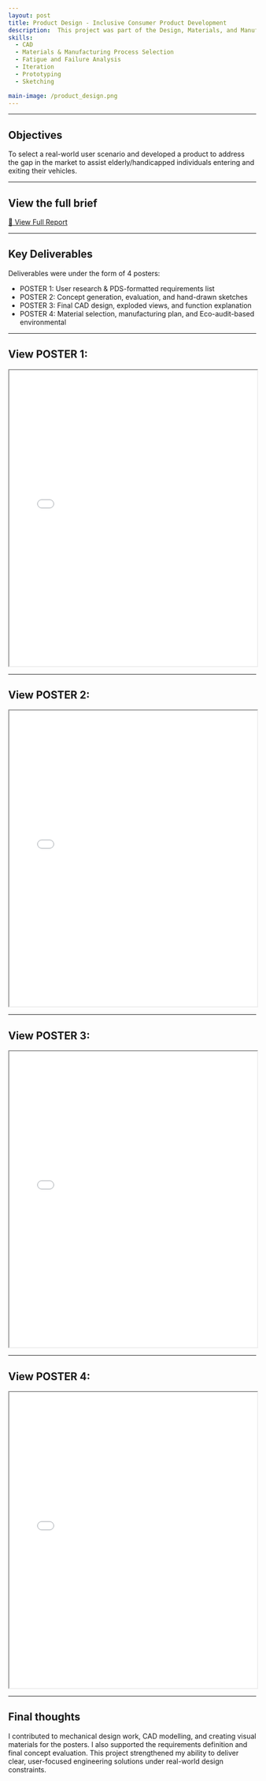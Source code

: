 ```yaml
---
layout: post
title: Product Design - Inclusive Consumer Product Development
description:  This project was part of the Design, Materials, and Manufacturing module. It involved creating a mechanical product to support older users with mobility challenges, no electronics or digital systems allowed.
skills: 
  - CAD
  - Materials & Manufacturing Process Selection
  - Fatigue and Failure Analysis
  - Iteration
  - Prototyping
  - Sketching

main-image: /product_design.png
---
```


---
## Objectives
To select a real-world user scenario and developed a product to address the gap in 
the market to assist elderly/handicapped individuals entering and exiting their vehicles.

---

## View the full brief
<a class="btn" href="/assets/documents/product_design_brief.pdf" target="_blank">📄 View Full Report</a>

---

## Key Deliverables
Deliverables were under the form of 4 posters:
- POSTER 1: User research & PDS-formatted requirements list   
- POSTER 2: Concept generation, evaluation, and hand-drawn sketches   
- POSTER 3: Final CAD design, exploded views, and function explanation 
- POSTER 4: Material selection, manufacturing plan, and Eco-audit-based environmental 

---

## View POSTER 1:
<iframe src="/assets/documents/PD-28_Poster1.pdf" width="100%" height="600"></iframe>

---

## View POSTER 2:
<iframe src="/assets/documents/PD-28_Poster2.pdf" width="100%" height="600"></iframe>

---

## View POSTER 3:
<iframe src="/assets/documents/PD-28_Poster3.pdf" width="100%" height="600"></iframe>

---

## View POSTER 4:
<iframe src="/assets/documents/PD-28_Poster4.pdf" width="100%" height="600"></iframe>

---

## Final thoughts
I contributed to mechanical design work, CAD modelling, and creating visual 
materials for the posters. I also supported the requirements definition and final concept 
evaluation. This project strengthened my ability to deliver clear, user-focused engineering solutions 
under real-world design constraints.
